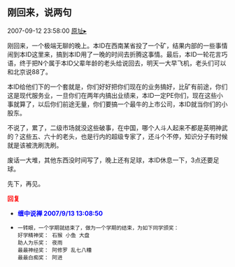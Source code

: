 ## 刚回来，说两句
2007-09-12 23:58:00
[原址▸](http://www.fxgan.com/chan_time/2007_07_12/733.htm)



 刚回来，一个极端无聊的晚上。本ID在西南某省投了一个矿，结果内部的一些事情闹到本ID这里来，搞到本ID用了一晚的时间去折腾这事情。最后，本ID一轮花言巧语，终于把N个属于本ID父辈年龄的老头给说回去，明天一大早飞机，老头们可以和北京说88了。


 


 本ID给他们下的一个套就是，你们好好把你们现在的业务搞好，比矿有前途，你们这是现代服务业，一旦你们在两年内搞出业绩来，本ID一定PE你们，现在这些小事就算了，以后你们前途无量，你们要搞一个最牛的上市公司，本ID就当你们的小股东。


 


 不说了，累了，二级市场就没这些破事，在中国，哪个人斗人起来不都是英明神武的？这些五、六十的老头，也是行内的超级专家了，还斗个不停，知识分子有时候就是该被洗刷洗刷。


 


 废话一大堆，其他东西没时间写了，晚上还有足球，本ID休息一下，3点还要足球。


 


 先下，再见。





<font color='red'>**回复**</font>


- **<font color='blue'>缠中说禅 2007/9/13 13:08:50</font>**
- ```
  一转眼，一个学期就结束了，做为一个学期的结束，为如下同学颁奖：
  好学精神奖： 石猴 小鱼 大盘
  助人为乐奖： 夜雨
  最最神经奖： 阿修罗 乱七八糟
  最最白痴奖： 阿进
  ```
